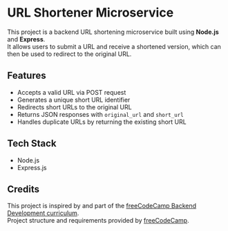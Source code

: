 # URL Shortener Microservice

This project is a backend URL shortening microservice built using **Node.js** and **Express**.  
It allows users to submit a URL and receive a shortened version, which can then be used to redirect to the original URL.

## Features

- Accepts a valid URL via POST request
- Generates a unique short URL identifier
- Redirects short URLs to the original URL
- Returns JSON responses with `original_url` and `short_url`
- Handles duplicate URLs by returning the existing short URL

## Tech Stack

- Node.js
- Express.js

## Credits

This project is inspired by and part of the [freeCodeCamp Backend Development curriculum](https://www.freecodecamp.org/learn/back-end-development-and-apis/).  
Project structure and requirements provided by [freeCodeCamp](https://www.freecodecamp.org/).
